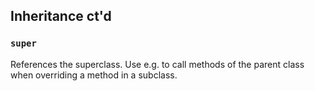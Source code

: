 ## Inheritance ct'd

### ```super```
References the superclass. Use e.g. to call methods of the parent class when overriding a method in a subclass.